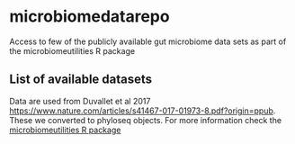 # microbiomedatarepo
Access to few of the publicly available gut microbiome data sets as part of the microbiomeutilities R package

## List of available datasets
Data are used from Duvallet et al 2017 https://www.nature.com/articles/s41467-017-01973-8.pdf?origin=ppub. These we converted to phyloseq objects. For more information check the [microbiomeutilities R package](https://microsud.github.io/microbiomeutilities/articles/microbiomeutilities.html#microbiomehd-datasets-as-phyloseq-objects)   




